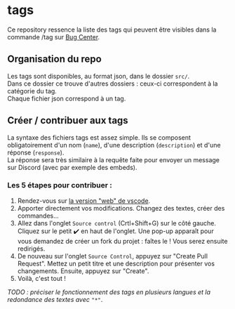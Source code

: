 # tags
Ce repository ressence la liste des tags qui peuvent être visibles dans la commande /tag sur [Bug Center](https://discord.gg/nbmx3XW).

## Organisation du repo
Les tags sont disponibles, au format json, dans le dossier `src/`.  
Dans ce dossier ce trouve d'autres dossiers : ceux-ci correspondent à la catégorie du tag.  
Chaque fichier json correspond à un tag.  

## Créer / contribuer aux tags
La syntaxe des fichiers tags est assez simple. Ils se composent obligatoirement d'un nom (`name`), d'une description (`description`) et d'une réponse (`response`).  
La réponse sera très similaire à la requête faite pour envoyer un message sur Discord (avec par exemple des embeds).

### Les 5 étapes pour contribuer : 
1. Rendez-vous sur [la version "web" de vscode](`https://github.dev/discord-bugcenter/tags).
2. Apporter directement vos modifications. Changez des textes, créer des commandes...
3. Allez dans l'onglet `Source control` (Crtl+Shift+G) sur le côté gauche. Cliquez sur le petit ✔️ en haut de l'onglet. Une pop-up apparaît pour vous demandez de créer un fork du projet : faîtes le ! Vous serez ensuite redirigés.
4. De nouveau sur l'onglet `Source Control`, appuyez sur "Create Pull Request". Mettez un petit titre et une description pour présenter vos changements. Ensuite, appuyez sur "Create".
5. Voilà, c'est tout !


*TODO : préciser le fonctionnement des tags en plusieurs langues et la redondance des textes avec `"*"`*.
